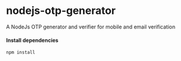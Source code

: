 # nodejs-otp-generator
A NodeJs OTP generator and verifier for mobile and email verification
#### Install dependencies
``` npm install ```
